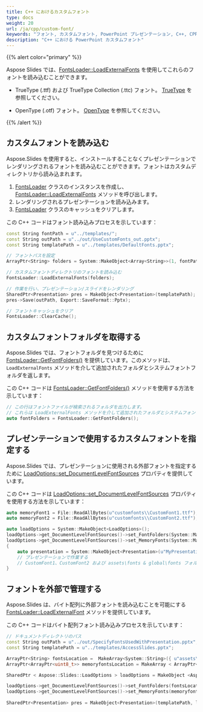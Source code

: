 ```yaml
---
title: C++ におけるカスタムフォント
type: docs
weight: 20
url: /ja/cpp/custom-font/
keywords: "フォント, カスタムフォント, PowerPoint プレゼンテーション, C++, CPP, Aspose.Slides for C++"
description: "C++ における PowerPoint カスタムフォント"
---
```


{{% alert color="primary" %}} 

Aspose Slides では、[FontsLoader::LoadExternalFonts](https://reference.aspose.com/slides/cpp/aspose.slides/fontsloader/loadexternalfonts/) を使用してこれらのフォントを読み込むことができます。

* TrueType (.ttf) および TrueType Collection (.ttc) フォント。 [TrueType](https://en.wikipedia.org/wiki/TrueType) を参照してください。

* OpenType (.otf) フォント。 [OpenType](https://en.wikipedia.org/wiki/OpenType) を参照してください。

{{% /alert %}}

## **カスタムフォントを読み込む**

Aspose.Slides を使用すると、インストールすることなくプレゼンテーションでレンダリングされるフォントを読み込むことができます。フォントはカスタムディレクトリから読み込まれます。

1. [FontsLoader](https://reference.aspose.com/slides/cpp/aspose.slides/fontsloader/) クラスのインスタンスを作成し、[FontsLoader::LoadExternalFonts](https://reference.aspose.com/slides/cpp/aspose.slides/fontsloader/loadexternalfonts/) メソッドを呼び出します。
2. レンダリングされるプレゼンテーションを読み込みます。
3. [FontsLoader](https://reference.aspose.com/slides/cpp/aspose.slides/fontsloader/) クラスのキャッシュをクリアします。

この C++ コードはフォント読み込みプロセスを示しています：

``` cpp
const String fontPath = u"../templates/";
const String outPath = u"../out/UseCustomFonts_out.pptx";
const String templatePath = u"../templates/DefaultFonts.pptx";

// フォントパスを設定
ArrayPtr<String> folders = System::MakeObject<Array<String>>(1, fontPath);

// カスタムフォントディレクトリのフォントを読み込む
FontsLoader::LoadExternalFonts(folders);

// 作業を行い、プレゼンテーション/スライドをレンダリング
SharedPtr<Presentation> pres = MakeObject<Presentation>(templatePath);
pres->Save(outPath, Export::SaveFormat::Pptx);

// フォントキャッシュをクリア
FontsLoader::ClearCache();
```

## **カスタムフォントフォルダを取得する**
Aspose.Slides では、フォントフォルダを見つけるために [FontsLoader::GetFontFolders()](https://reference.aspose.com/slides/cpp/aspose.slides/fontsloader/getfontfolders/) を提供しています。このメソッドは、`LoadExternalFonts` メソッドを介して追加されたフォルダとシステムフォントフォルダを返します。

この C++ コードは [FontsLoader::GetFontFolders()](https://reference.aspose.com/slides/cpp/aspose.slides/fontsloader/getfontfolders/) メソッドを使用する方法を示しています：

``` cpp
// この行はフォントファイルが検索されるフォルダを出力します。
// これらは LoadExternalFonts メソッドを介して追加されたフォルダとシステムフォントフォルダです。
auto fontFolders = FontsLoader::GetFontFolders();
```

## **プレゼンテーションで使用するカスタムフォントを指定する**
Aspose.Slides では、プレゼンテーションに使用される外部フォントを指定するために [LoadOptions::set_DocumentLevelFontSources](https://reference.aspose.com/slides/cpp/aspose.slides/loadoptions/set_documentlevelfontsources/) プロパティを提供しています。

この C++ コードは [LoadOptions::set_DocumentLevelFontSources](https://reference.aspose.com/slides/cpp/aspose.slides/loadoptions/set_documentlevelfontsources/) プロパティを使用する方法を示しています：

``` cpp
auto memoryFont1 = File::ReadAllBytes(u"customfonts\\CustomFont1.ttf");
auto memoryFont2 = File::ReadAllBytes(u"customfonts\\CustomFont2.ttf");

auto loadOptions = System::MakeObject<LoadOptions>();
loadOptions->get_DocumentLevelFontSources()->set_FontFolders(System::MakeArray<String>({u"assets\\fonts", u"global\\fonts"}));
loadOptions->get_DocumentLevelFontSources()->set_MemoryFonts(System::MakeArray<ArrayPtr<uint8_t>>({memoryFont1, memoryFont2}));
{
    auto presentation = System::MakeObject<Presentation>(u"MyPresentation.pptx", loadOptions);
    // プレゼンテーションで作業する
    // CustomFont1、CustomFont2 および assets\fonts & global\fonts フォルダおよびそのサブフォルダのフォントがプレゼンテーションで使用可能
}
```

## **フォントを外部で管理する**
Aspose.Slides は、バイト配列に外部フォントを読み込むことを可能にする [FontsLoader::LoadExternalFont](https://reference.aspose.com/slides/cpp/aspose.slides/fontsloader/loadexternalfont/) メソッドを提供しています。

この C++ コードはバイト配列フォント読み込みプロセスを示しています：

```cpp
// ドキュメントディレクトリのパス
const String outPath = u"../out/SpecifyFontsUsedWithPresentation.pptx";
const String templatePath = u"../templates/AccessSlides.pptx";

ArrayPtr<String> fontsLocation =  MakeArray<System::String>({ u"assets\\fonts", u"global\\fonts" });// ;
ArrayPtr<ArrayPtr<uint8_t>> memoryfontsLocation = MakeArray < ArrayPtr<uint8_t>>({ File::ReadAllBytes(u"../templates/CustomFont1.ttf"), File::ReadAllBytes(u"../templates/CustomFont2.ttf") });

SharedPtr < Aspose::Slides::LoadOptions > loadOptions = MakeObject <Aspose::Slides::LoadOptions>();

loadOptions->get_DocumentLevelFontSources()->set_FontFolders(fontsLocation);
loadOptions->get_DocumentLevelFontSources()->set_MemoryFonts(memoryfontsLocation);
	
SharedPtr<Presentation> pres = MakeObject<Presentation>(templatePath, loadOptions);
```